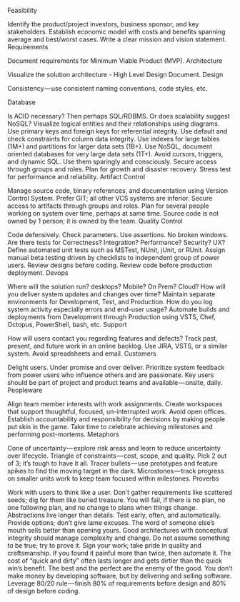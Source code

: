 Feasibility

Identify the product/project investors, business sponsor, and key stakeholders.
Establish economic model with costs and benefits spanning average and best/worst cases.
Write a clear mission and vision statement.
Requirements

Document requirements for Minimum Viable Product (MVP).
Architecture

Visualize the solution architecture - High Level Design Document.
Design

Consistency — use consistent naming conventions, code styles, etc.

Database

Is ACID necessary? Then perhaps SQL/RDBMS. Or does scalability suggest NoSQL?
Visualize logical entities and their relationships using diagrams.
Use primary keys and foreign keys for referential integrity.
Use default and check constraints for column data integrity.
Use indexes for large tables (1M+) and partitions for larger data sets (1B+).
Use NoSQL, document oriented databases for very large data sets (1T+).
Avoid cursors, triggers, and dynamic SQL. Use them sparingly and consciously.
Secure access through groups and roles.
Plan for growth and disaster recovery. Stress test for performance and reliability.
Artifact Control

Manage source code, binary references, and documentation using Version Control System.
Prefer GIT; all other VCS systems are inferior.
Secure access to artifacts through groups and roles.
Plan for several people working on system over time, perhaps at same time.
Source code is not owned by 1 person; it is owned by the team.
Quality Control

Code defensively. Check parameters. Use assertions. No broken windows.
Are there tests for Correctness? Integration? Performance? Security? UX?
Define automated unit tests such as MSTest, NUnit, jUnit, or RUnit.
Assign manual beta testing driven by checklists to independent group of power users.
Review designs before coding.
Review code before production deployment.
Devops

Where will the solution run? desktops? Mobile? On Prem? Cloud?
How will you deliver system updates and changes over time?
Maintain separate environments for Development, Test, and Production.
How do you log system activity especially errors and end-user usage?
Automate builds and deployments from Development through Production using VSTS, Chef, Octopus, PowerShell, bash, etc.
Support

How will users contact you regarding features and defects?
Track past, present, and future work in an online backlog.
Use JIRA, VSTS, or a similar system. Avoid spreadsheets and email.
Customers

Delight users. Under promise and over deliver.
Prioritize system feedback from power users who influence others and are passionate.
Key users should be part of project and product teams and available — onsite, daily.
Peopleware

Align team member interests with work assignments.
Create workspaces that support thoughtful, focused, un-interrupted work. Avoid open offices.
Establish accountability and responsibility for decisions by making people put skin in the game.
Take time to celebrate achieving milestones and performing post-mortems.
Metaphors

Cone of uncertainty — explore risk areas and learn to reduce uncertainty over lifecycle.
Triangle of constraints — cost, scope, and quality. Pick 2 out of 3; it’s tough to have it all.
Tracer bullets — use prototypes and feature spikes to find the moving target in the dark.
Microstones — track progress on smaller units work to keep team focused within milestones.
Proverbs

Work with users to think like a user.
Don’t gather requirements like scattered seeds; dig for them like buried treasure.
You will fail, if there is no plan, no one following plan, and no change to plans when things change.
Abstractions live longer than details.
Test early, often, and automatically.
Provide options; don’t give lame excuses.
The word of someone else’s mouth sells better than opening yours.
Good architectures with conceptual integrity should manage complexity and change.
Do not assume something to be true; try to prove it.
Sign your work; take pride in quality and craftsmanship.
If you found it painful more than twice, then automate it.
The cost of “quick and dirty” often lasts longer and gets dirtier than the quick win’s benefit.
The best and the perfect are the enemy of the good.
You don’t make money by developing software, but by delivering and selling software.
Leverage 80/20 rule — finish 80% of requirements before design and 80% of design before coding.
